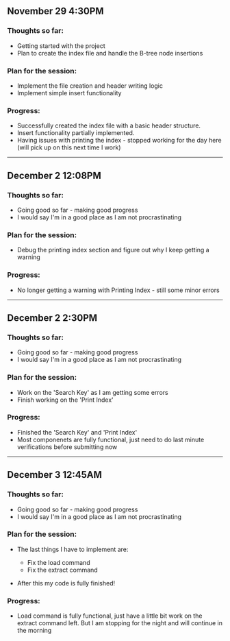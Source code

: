 ## November 29 4:30PM

### Thoughts so far:
- Getting started with the project
- Plan to create the index file and handle the B-tree node insertions

### Plan for the session:
- Implement the file creation and header writing logic
- Implement simple insert functionality

### Progress:
- Successfully created the index file with a basic header structure.
- Insert functionality partially implemented.
- Having issues with printing the index - stopped working for the day here (will pick up on this next time I work)

----------------------------

## December 2 12:08PM

### Thoughts so far:
- Going good so far - making good progress
- I would say I'm in a good place as I am not procrastinating

### Plan for the session:
- Debug the printing index section and figure out why I keep getting a warning

### Progress:
- No longer getting a warning with Printing Index - still some minor errors

----------------------------

## December 2 2:30PM

### Thoughts so far:
- Going good so far - making good progress
- I would say I'm in a good place as I am not procrastinating

### Plan for the session:
- Work on the 'Search Key' as I am getting some errors
- Finish working on the 'Print Index'

### Progress:
- Finished the 'Search Key' and 'Print Index'
- Most componenets are fully functional, just need to do last minute verifications before submitting now

----------------------------

## December 3 12:45AM

### Thoughts so far:
- Going good so far - making good progress
- I would say I'm in a good place as I am not procrastinating

### Plan for the session:
- The last things I have to implement are:
    - Fix the load command
    - Fix the extract command

- After this my code is fully finished!

### Progress:
- Load command is fully functional, just have a little bit work on the extract command left. But I am stopping for the night and will continue in the morning